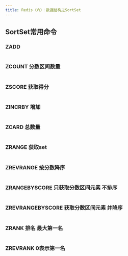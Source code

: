 ```yaml
---
title: Redis（六）：数据结构之SortSet
---
```

## SortSet常用命令

### ZADD
~~~ shell

~~~
### ZCOUNT 分数区间数量
~~~ shell

~~~
### ZSCORE 获取得分 
~~~ shell

~~~
### ZINCRBY 增加
~~~ shell

~~~
### ZCARD 总数量
~~~ shell

~~~
### ZRANGE 获取set 
~~~ shell

~~~
### ZREVRANGE 按分数降序
~~~ shell

~~~
### ZRANGEBYSCORE 只获取分数区间元素 不排序
~~~ shell

~~~
### ZREVRANGEBYSCORE 获取分数区间元素 并降序 
~~~ shell

~~~
### ZRANK 排名  最大第一名 
~~~ shell

~~~
### ZREVRANK  0表示第一名
~~~ shell

~~~
